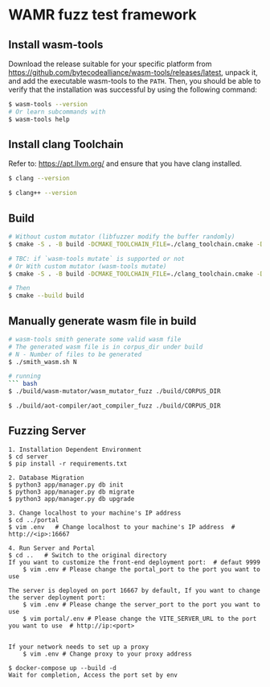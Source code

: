 # WAMR fuzz test framework

## Install wasm-tools

Download the release suitable for your specific platform from https://github.com/bytecodealliance/wasm-tools/releases/latest, unpack it, and add the executable wasm-tools to the `PATH`. Then, you should be able to verify that the installation was successful by using the following command:

```bash
$ wasm-tools --version
# Or learn subcommands with
$ wasm-tools help
```

## Install clang Toolchain

Refer to: https://apt.llvm.org/ and ensure that you have clang installed.

```bash
$ clang --version

$ clang++ --version
```

## Build

```bash
# Without custom mutator (libfuzzer modify the buffer randomly)
$ cmake -S . -B build -DCMAKE_TOOLCHAIN_FILE=./clang_toolchain.cmake -DLLVM_DIR=<llvm_install_dir>/lib/cmake/llvm

# TBC: if `wasm-tools mutate` is supported or not
# Or With custom mutator (wasm-tools mutate)
$ cmake -S . -B build -DCMAKE_TOOLCHAIN_FILE=./clang_toolchain.cmake -DLLVM_DIR=<llvm_install_dir>/lib/cmake/llvm -DCUSTOM_MUTATOR=1

# Then
$ cmake --build build
```

## Manually generate wasm file in build

````bash
# wasm-tools smith generate some valid wasm file
# The generated wasm file is in corpus_dir under build
# N - Number of files to be generated
$ ./smith_wasm.sh N

# running
``` bash
$ ./build/wasm-mutator/wasm_mutator_fuzz ./build/CORPUS_DIR

$ ./build/aot-compiler/aot_compiler_fuzz ./build/CORPUS_DIR
````

## Fuzzing Server

```shell
1. Installation Dependent Environment
$ cd server
$ pip install -r requirements.txt

2. Database Migration
$ python3 app/manager.py db init
$ python3 app/manager.py db migrate
$ python3 app/manager.py db upgrade

3. Change localhost to your machine's IP address
$ cd ../portal
$ vim .env   # Change localhost to your machine's IP address  # http://<ip>:16667

4. Run Server and Portal
$ cd ..   # Switch to the original directory
If you want to customize the front-end deployment port:  # defaut 9999
    $ vim .env # Please change the portal_port to the port you want to use

The server is deployed on port 16667 by default, If you want to change the server deployment port:
    $ vim .env # Please change the server_port to the port you want to use
    $ vim portal/.env # Please change the VITE_SERVER_URL to the port you want to use  # http://ip:<port>


If your network needs to set up a proxy
    $ vim .env # Change proxy to your proxy address

$ docker-compose up --build -d
Wait for completion, Access the port set by env
```
